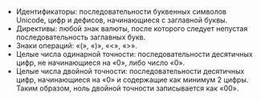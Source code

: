 - Идентификаторы: последовательности буквенных символов Unicode, цифр и дефисов, начинающиеся с заглавной буквы.
- Директивы: любой знак валюты, после которого следует непустая последовательность заглавных букв.
- Знаки операций: «(», «)», «<», «>».
- Целые числа одинарной точности: последовательности десятичных цифр, не начинающиеся на «0», либо число «0».
- Целые числа двойной точности: последовательности десятичных цифр, начинающиеся на «0» и содержащие как минимум 2 цифры. Таким образом, ноль двойной точности записывается как «00».
